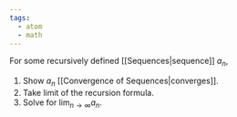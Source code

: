 ```yaml
---
tags:
  - atom
  - math
---
```

For some recursively defined [[Sequences|sequence]] $a_n$,
1. Show $a_n$ [[Convergence of Sequences|converges]].
2. Take limit of the recursion formula.
3. Solve for $\displaystyle\lim_{n\to\infty} a_n$.